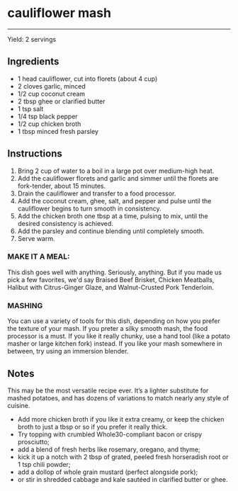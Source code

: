 # cauliflower mash
---
Yield: 2 servings

## Ingredients
- 1 head cauliflower, cut into florets (about 4 cup)
- 2 cloves garlic, minced
- 1/2 cup coconut cream
- 2 tbsp ghee or clarified butter
- 1 tsp salt
- 1/4 tsp black pepper
- 1/2 cup chicken broth
- 1 tbsp minced fresh parsley

## Instructions
1. Bring 2 cup of water to a boil in a large pot over medium-high heat.
2. Add the cauliflower florets and garlic and simmer until the florets are fork-tender, about 15 minutes.
3. Drain the cauliflower and transfer to a food processor.
4. Add the coconut cream, ghee, salt, and pepper and pulse until the cauliflower begins to turn smooth in consistency.
5. Add the chicken broth one tbsp at a time, pulsing to mix, until the desired consistency is achieved.
6. Add the parsley and continue blending until completely smooth.
7. Serve warm.

### MAKE IT A MEAL: 
This dish goes well with anything.  Seriously, anything. But if you made us pick a few favorites, we'd say Braised Beef Brisket, Chicken Meatballs, Halibut with Citrus-Ginger Glaze, and Walnut-Crusted Pork Tenderloin.

### MASHING 
You can use a variety of tools for this dish, depending on how you prefer the texture of your mash. If you preter a silky smooth mash, the food processor is a must.  If you like it really chunky, use a hand tool (like a potato masher or large kitchen fork) instead. If you like your mash somewhere in between, try using an immersion blender.

## Notes

This may be the most versatile recipe ever. It’s a lighter substitute for mashed potatoes, and has dozens of variations to match nearly any style of cuisine.

- Add more chicken broth if you like it extra creamy, or keep the chicken broth to just a tbsp or so if you prefer it really thick.
- Try topping with crumbled Whole30-compliant bacon or crispy prosciutto;
- add a blend of fresh herbs like rosemary, oregano, and thyme;
- kick it up a notch with 2 tbsp of grated, peeled fresh horseradish root or 1 tsp chili powder;
- add a dollop of whole grain mustard (perfect alongside pork);
- or stir in shredded cabbage and kale sautéed in clarified butter or ghee.
